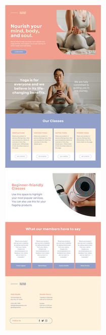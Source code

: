 ![template](https://raw.githubusercontent.com/ShriIraCatalog/resources-two/refs/heads/master/2025/04/20/20250420200538.png)
